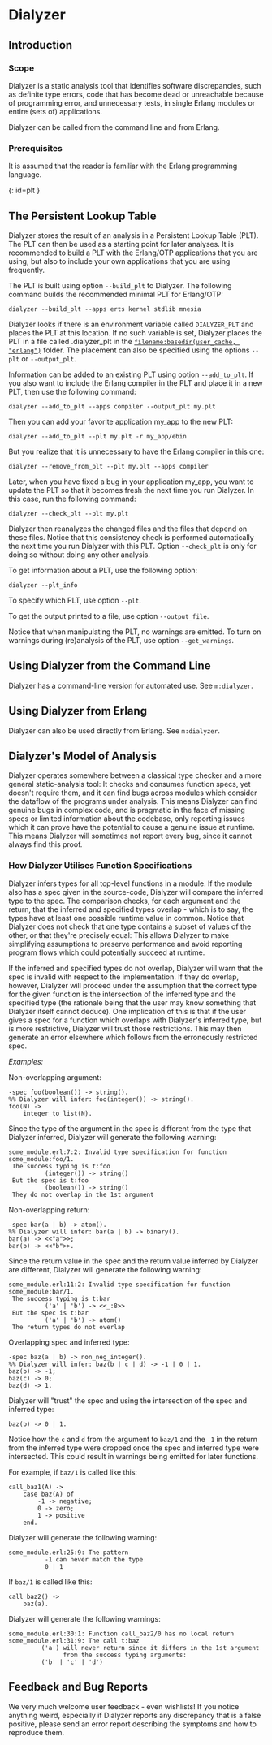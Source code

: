 # Dialyzer

## Introduction

### Scope

Dialyzer is a static analysis tool that identifies software discrepancies, such as definite type errors, code that has become dead or unreachable because of programming error, and unnecessary tests, in single Erlang modules or entire (sets of) applications.

Dialyzer can be called from the command line and from Erlang.

### Prerequisites

It is assumed that the reader is familiar with the Erlang programming language.

[](){: id=plt }
## The Persistent Lookup Table

Dialyzer stores the result of an analysis in a Persistent Lookup Table (PLT). The PLT can then be used as a starting point for later analyses. It is recommended to build a PLT with the Erlang/OTP applications that you are using, but also to include your own applications that you are using frequently.

The PLT is built using option `--build_plt` to Dialyzer. The following command builds the recommended minimal PLT for Erlang/OTP:

```text
dialyzer --build_plt --apps erts kernel stdlib mnesia
```

Dialyzer looks if there is an environment variable called `DIALYZER_PLT` and places the PLT at this location. If no such variable is set, Dialyzer places the PLT in a file called .dialyzer_plt in the [`filename:basedir(user_cache, "erlang")`](`m:filename#user_cache`) folder. The placement can also be specified using the options `--plt` or `--output_plt`.

Information can be added to an existing PLT using option `--add_to_plt`. If you also want to include the Erlang compiler in the PLT and place it in a new PLT, then use the following command:

```text
dialyzer --add_to_plt --apps compiler --output_plt my.plt
```

Then you can add your favorite application my_app to the new PLT:

```text
dialyzer --add_to_plt --plt my.plt -r my_app/ebin
```

But you realize that it is unnecessary to have the Erlang compiler in this one:

```text
dialyzer --remove_from_plt --plt my.plt --apps compiler
```

Later, when you have fixed a bug in your application my_app, you want to update the PLT so that it becomes fresh the next time you run Dialyzer. In this case, run the following command:

```text
dialyzer --check_plt --plt my.plt
```

Dialyzer then reanalyzes the changed files and the files that depend on these files. Notice that this consistency check is performed automatically the next time you run Dialyzer with this PLT. Option `--check_plt` is only for doing so without doing any other analysis.

To get information about a PLT, use the following option:

```text
dialyzer --plt_info
```

To specify which PLT, use option `--plt`.

To get the output printed to a file, use option `--output_file`.

Notice that when manipulating the PLT, no warnings are emitted. To turn on warnings during (re)analysis of the PLT, use option `--get_warnings`.

## Using Dialyzer from the Command Line

Dialyzer has a command-line version for automated use. See `m:dialyzer`.

## Using Dialyzer from Erlang

Dialyzer can also be used directly from Erlang. See `m:dialyzer`.

## Dialyzer's Model of Analysis

Dialyzer operates somewhere between a classical type checker and a more general static-analysis tool: It checks and consumes function specs, yet doesn't require them, and it can find bugs across modules which consider the dataflow of the programs under analysis. This means Dialyzer can find genuine bugs in complex code, and is pragmatic in the face of missing specs or limited information about the codebase, only reporting issues which it can prove have the potential to cause a genuine issue at runtime. This means Dialyzer will sometimes not report every bug, since it cannot always find this proof.

### How Dialyzer Utilises Function Specifications

Dialyzer infers types for all top-level functions in a module. If the module also has a spec given in the source-code, Dialyzer will compare the inferred type to the spec. The comparison checks, for each argument and the return, that the inferred and specified types overlap - which is to say, the types have at least one possible runtime value in common. Notice that Dialyzer does not check that one type contains a subset of values of the other, or that they're precisely equal: This allows Dialyzer to make simplifying assumptions to preserve performance and avoid reporting program flows which could potentially succeed at runtime.

If the inferred and specified types do not overlap, Dialyzer will warn that the spec is invalid with respect to the implementation. If they do overlap, however, Dialyzer will proceed under the assumption that the correct type for the given function is the intersection of the inferred type and the specified type (the rationale being that the user may know something that Dialyzer itself cannot deduce). One implication of this is that if the user gives a spec for a function which overlaps with Dialyzer's inferred type, but is more restrictive, Dialyzer will trust those restrictions. This may then generate an error elsewhere which follows from the erroneously restricted spec.

*Examples:*

Non-overlapping argument:

```text
-spec foo(boolean()) -> string().
%% Dialyzer will infer: foo(integer()) -> string().
foo(N) ->
    integer_to_list(N).
```

Since the type of the argument in the spec is different from the type that Dialyzer inferred, Dialyzer will generate the following warning:

```text
some_module.erl:7:2: Invalid type specification for function some_module:foo/1.
 The success typing is t:foo
          (integer()) -> string()
 But the spec is t:foo
          (boolean()) -> string()
 They do not overlap in the 1st argument
```

Non-overlapping return:

```text
-spec bar(a | b) -> atom().
%% Dialyzer will infer: bar(a | b) -> binary().
bar(a) -> <<"a">>;
bar(b) -> <<"b">>.
```

Since the return value in the spec and the return value inferred by Dialyzer are different, Dialyzer will generate the following warning:

```text
some_module.erl:11:2: Invalid type specification for function some_module:bar/1.
 The success typing is t:bar
          ('a' | 'b') -> <<_:8>>
 But the spec is t:bar
          ('a' | 'b') -> atom()
 The return types do not overlap
```

Overlapping spec and inferred type:

```text
-spec baz(a | b) -> non_neg_integer().
%% Dialyzer will infer: baz(b | c | d) -> -1 | 0 | 1.
baz(b) -> -1;
baz(c) -> 0;
baz(d) -> 1.
```

Dialyzer will "trust" the spec and using the intersection of the spec and inferred type:

```text
baz(b) -> 0 | 1.
```

Notice how the `c` and `d` from the argument to `baz/1` and the `-1` in the return from the inferred type were dropped once the spec and inferred type were intersected. This could result in warnings being emitted for later functions.

For example, if `baz/1` is called like this:

```text
call_baz1(A) ->
    case baz(A) of
        -1 -> negative;
        0 -> zero;
        1 -> positive
    end.
```

Dialyzer will generate the following warning:

```text
some_module.erl:25:9: The pattern
          -1 can never match the type
          0 | 1
```

If `baz/1` is called like this:

```text
call_baz2() ->
    baz(a).
```

Dialyzer will generate the following warnings:

```text
some_module.erl:30:1: Function call_baz2/0 has no local return
some_module.erl:31:9: The call t:baz
         ('a') will never return since it differs in the 1st argument
               from the success typing arguments:
         ('b' | 'c' | 'd')
```

## Feedback and Bug Reports

We very much welcome user feedback - even wishlists\! If you notice anything weird, especially if Dialyzer reports any discrepancy that is a false positive, please send an error report describing the symptoms and how to reproduce them.
